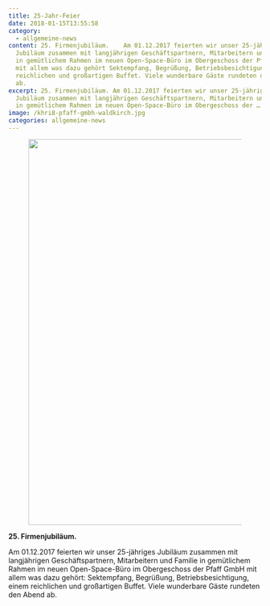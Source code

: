 ```yaml
---
title: 25-Jahr-Feier
date: 2018-01-15T13:55:58
category:
  - allgemeine-news
content: 25. Firmenjubiläum.    Am 01.12.2017 feierten wir unser 25-jähriges
  Jubiläum zusammen mit langjährigen Geschäftspartnern, Mitarbeitern und Familie
  in gemütlichem Rahmen im neuen Open-Space-Büro im Obergeschoss der Pfaff GmbH
  mit allem was dazu gehört Sektempfang, Begrüßung, Betriebsbesichtigung, einem
  reichlichen und großartigen Buffet. Viele wunderbare Gäste rundeten den Abend
  ab.
excerpt: 25. Firmenjubiläum. Am 01.12.2017 feierten wir unser 25-jähriges
  Jubiläum zusammen mit langjährigen Geschäftspartnern, Mitarbeitern und Familie
  in gemütlichem Rahmen im neuen Open-Space-Büro im Obergeschoss der …
image: /khri8-pfaff-gmbh-waldkirch.jpg
categories: allgemeine-news
---
```


<figure class="wp-block-image size-large"><img loading="lazy" width="940" height="767" src="/khri8-pfaff-gmbh-waldkirch.jpg" alt="" class="wp-image-650" srcset="/khri8-pfaff-gmbh-waldkirch.jpg 940w, /khri8-pfaff-gmbh-waldkirch-300x245.jpg 300w, /khri8-pfaff-gmbh-waldkirch-768x627.jpg 768w" sizes="(max-width: 940px) 100vw, 940px" /></figure>



<p><strong>25. Firmenjubiläum.</strong></p>



<p>Am 01.12.2017 feierten wir unser 25-jähriges Jubiläum zusammen mit langjährigen Geschäftspartnern, Mitarbeitern und Familie in gemütlichem Rahmen im neuen Open-Space-Büro im Obergeschoss der Pfaff GmbH mit allem was dazu gehört: Sektempfang, Begrüßung, Betriebsbesichtigung, einem reichlichen und großartigen Buffet. Viele wunderbare Gäste rundeten den Abend ab.</p>

